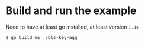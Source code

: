# Build and run the example

Need to have at least go installed, at least version `1.14`

```shell
$ go build && ./bls-key-agg
```
